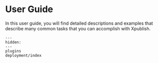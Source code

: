 # User Guide

In this user guide, you will find detailed descriptions and examples that describe many common tasks that you can accomplish with Xpublish.

```{toctree}
---
hidden:
---
plugins
deployment/index
```
